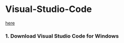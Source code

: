 # Visual-Studio-Code


[here](https://code.visualstudio.com/download)

<h3> 1. Download Visual Studio Code for Windows </h3>

